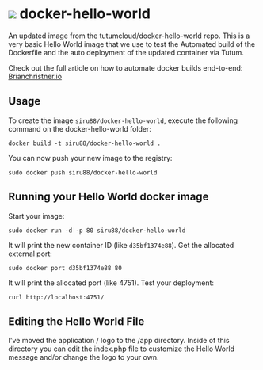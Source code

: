 [![](https://badge.imagelayers.io/vegasbrianc/docker-hello-world.svg)](https://imagelayers.io/?images=vegasbrianc/docker-hello-world:latest 'Get your own badge on imagelayers.io')
docker-hello-world
==================

An updated image from the tutumcloud/docker-hello-world repo. This is a very basic Hello World image that we use to test the Automated build of the Dockerfile and the auto deployment of the updated container via Tutum.

Check out the full article on how to automate docker builds end-to-end: [Brianchristner.io](https://www.brianchristner.io/how-to-automate-docker-builds-end-to-end/)


Usage
-----

To create the image `siru88/docker-hello-world`, execute the following command on the docker-hello-world folder:

	docker build -t siru88/docker-hello-world .

You can now push your new image to the registry:

	sudo docker push siru88/docker-hello-world


Running your Hello World docker image
-------------------------------------

Start your image:

	sudo docker run -d -p 80 siru88/docker-hello-world

It will print the new container ID (like `d35bf1374e88`). Get the allocated external port:

	sudo docker port d35bf1374e88 80

It will print the allocated port (like 4751). Test your deployment:

	curl http://localhost:4751/


Editing the Hello World File
----------------------------
I've moved the application / logo to the /app directory. Inside of this directory you can edit the index.php file to customize the Hello World message and/or change the logo to your own.

